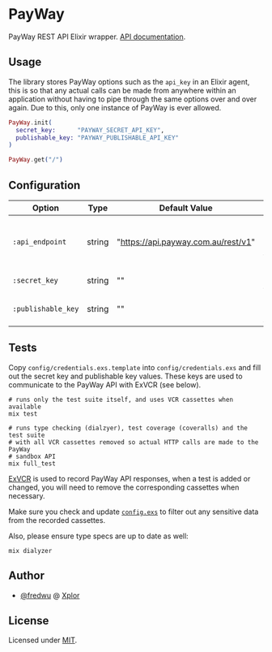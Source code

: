# PayWay

PayWay REST API Elixir wrapper. [API documentation](https://hexdocs.pm/payway).

## Usage

The library stores PayWay options such as the `api_key` in an Elixir agent,
this is so that any actual calls can be made from anywhere within an
application without having to pipe through the same options over and over
again. Due to this, only one instance of PayWay is ever allowed.

```elixir
PayWay.init(
  secret_key:      "PAYWAY_SECRET_API_KEY",
  publishable_key: "PAYWAY_PUBLISHABLE_API_KEY"
)

PayWay.get("/")
```

## Configuration

| Option             | Type        | Default Value | Description |
|--------------------|-------------|---------------|-------------|
| `:api_endpoint`    | string      | "https://api.payway.com.au/rest/v1" | The base URL of the PayWay API endpoint.
| `:secret_key`      | string      | ""            | The secret API key.
| `:publishable_key` | string      | ""            | The publishable API key.

## Tests

Copy `config/credentials.exs.template` into `config/credentials.exs` and
fill out the secret key and publishable key values. These keys are used to
communicate to the PayWay API with ExVCR (see below).

```
# runs only the test suite itself, and uses VCR cassettes when available
mix test

# runs type checking (dialzyer), test coverage (coveralls) and the test suite
# with all VCR cassettes removed so actual HTTP calls are made to the PayWay
# sandbox API
mix full_test
```

[ExVCR](https://github.com/parroty/exvcr) is used to record PayWay API
responses, when a test is added or changed, you will need to remove the
corresponding cassettes when necessary.

Make sure you check and update [`config.exs`](config/config.exs) to filter
out any sensitive data from the recorded cassettes.

Also, please ensure type specs are up to date as well:

```
mix dialyzer
```

## Author

- [@fredwu](https://github.com/fredwu) @ [Xplor](http://ourxplor.com/)

## License

Licensed under [MIT](http://fredwu.mit-license.org/).
